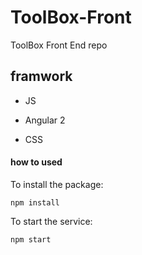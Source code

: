 # ToolBox-Front
ToolBox Front End repo

## framwork
* JS
 - Angular 2
* CSS

#### how to used
To install the package:
```
npm install
```
To start the service:
```
npm start
```
